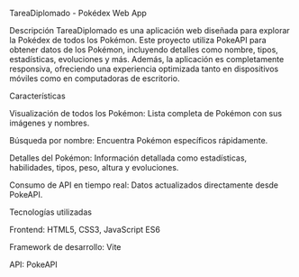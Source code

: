 TareaDiplomado - Pokédex Web App

Descripción
TareaDiplomado es una aplicación web diseñada para explorar la Pokédex de todos los Pokémon. Este proyecto utiliza PokeAPI para obtener datos de los Pokémon, incluyendo detalles como nombre, tipos, estadísticas, evoluciones y más. Además, la aplicación es completamente responsiva, ofreciendo una experiencia optimizada tanto en dispositivos móviles como en computadoras de escritorio.

Características

Visualización de todos los Pokémon:
Lista completa de Pokémon con sus imágenes y nombres.

Búsqueda por nombre:
Encuentra Pokémon específicos rápidamente.

Detalles del Pokémon:
Información detallada como estadísticas, habilidades, tipos, peso, altura y evoluciones.

Consumo de API en tiempo real:
Datos actualizados directamente desde PokeAPI.

Tecnologías utilizadas

Frontend:
HTML5, CSS3, JavaScript ES6

Framework de desarrollo:
Vite

API:
PokeAPI
